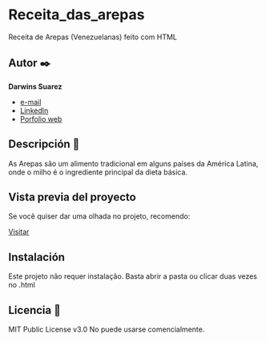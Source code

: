 # Receita_das_arepas
Receita de Arepas (Venezuelanas) feito com HTML


## Autor ✒️
**Darwins Suarez**

* [e-mail](suarezptcbrasil@gmail.com)
* [LinkedIn](https://www.linkedin.com/in/suarezdarwins/)
* [Porfolio web](https://github.com/suarezdarwins)

## Descripción 📑

As Arepas são um alimento tradicional em alguns países da América Latina, onde o milho é o ingrediente principal da dieta básica. 

## Vista previa del proyecto
Se você quiser dar uma olhada no projeto, recomendo:

[Visitar](https://suarezdarwins.github.io/Receita_das_arepas/)


## Instalación 
Este projeto não requer instalação. Basta abrir a pasta ou clicar duas vezes no .html
  
## Licencia 📄
MIT Public License v3.0
No puede usarse comencialmente.
